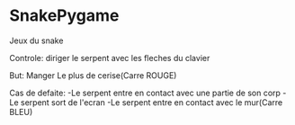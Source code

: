 # SnakePygame

Jeux du snake

Controle: diriger le serpent avec les fleches du clavier

But: Manger Le plus de cerise(Carre ROUGE)

Cas de defaite:
-Le serpent entre en contact avec une partie de son corp
-Le serpent sort de l'ecran
-Le serpent entre en contact avec le mur(Carre BLEU)
